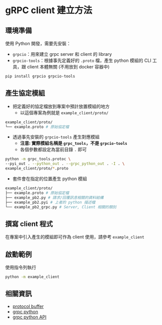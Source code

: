 # gRPC client 建立方法

## 環境準備

使用 Python 開發，需要先安裝：

- `grpcio`：用來建立 grpc server 和 client 的 library
- `grpcio-tools`：根據事先定義好的 `.proto` 檔，產生 python 模組的 CLI 工具，跟 client 本體無關 (不用放到 docker 容器中)

```sh
pip install grpcio grpcio-tools
```

## 產生協定模組

- 把定義好的協定檔放到專案中預計放置模組的地方
  - 以這個專案為例就是 `example_client/proto/`

```sh
example_client/proto/
└── example.proto # 原始協定檔
```

- 透過事先安裝的 `grpcio-tools` 產生對應模組
  - **注意: 實際模組名稱是 `grpc_tools`，不是 `grpcio-tools`**
  - 各個參數都設定為當前目錄 `.` 即可

```sh
python -m grpc_tools.protoc \
--pyi_out . --python_out . --grpc_python_out . -I . \
example_client/proto/*.proto
```

- 套件會在指定的位置產生 python 模組

```sh
example_client/proto/
├── example.proto # 原始協定檔
├── example_pb2.py # 請求/回覆訊息相關的資料結構
├── example_pb2.pyi # 上者的 python 描述檔 
└── example_pb2_grpc.py # Server, Client 相關的類別
```

## 撰寫 client 程式

在專案中引入產生的模組即可作為 client 使用，請參考 `example_client`

## 啟動範例

使用指令列執行

```sh
python -m example_client
```

## 相關資訊

- [protocol buffer](https://protobuf.dev/)
- [grpc python](https://grpc.io/docs/languages/python/quickstart/)
- [grpc python API](https://grpc.github.io/grpc/python/)
